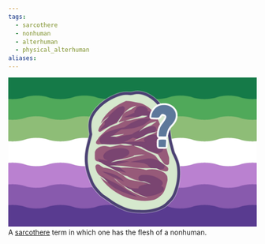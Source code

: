 ```yaml
---
tags:
  - sarcothere
  - nonhuman
  - alterhuman
  - physical_alterhuman
aliases: 
---
```

![nonhuman sarcothere.png](../../images/nonhuman%20sarcothere.png)  
A [sarcothere](./sarcothere.md) term in which one has the flesh of a nonhuman.